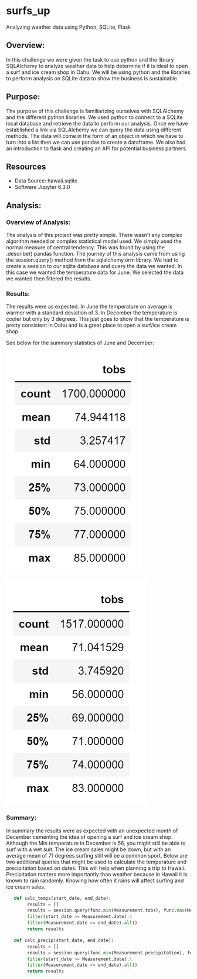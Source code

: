 # surfs_up
Analyzing weather data using Python, SQLite, Flask
## Overview:
In this challenge we were given the task to use python and the library SQLAlchemy to analyze weather data to help determine if it is ideal to open a surf and ice cream shop in Oahu. We will be using python and the libraries to perform analysis on SQLite data to show the business is sustainable.  

## Purpose:
The purpose of this challenge is familiarizing ourselves with SQLAlchemy and the different python libraries. We used python to connect to a SQLite local database and retrieve the data to perform our analysis. Once we have established a link via SQLAlchemy we can query the data using different methods. The data will come in the form of an object in which we have to turn into a list then we can use pandas to create a dataframe. We also had an introduction to flask and creating an API for potential business partners. 

## Resources
* Data Source: hawaii.sqlite
* Software Jupyter 6.3.0  

## Analysis:
### Overview of Analysis:
The analysis of this project was pretty simple. There wasn't any complex algorithm needed or complex statistical model used. We simply used the normal measure of central tendency. This was found by using the .describe() pandas function. The journey of this analysis came from using the session.query() method from the sqlalchemy.orm library. We had to create a session to our sqlite database and query the data we wanted. In this case we wanted the temperature data for June. We selected the data we wanted then filtered the results. 

### Results:
The results were as expected. In June the temperature on average is warmer with a standard deviation of 3. In December the temperature is cooler but only by 3 degrees. This just goes to show that the temperature is pretty consistent in Oahu and is a great place to open a surf/ice cream shop. 

See below for the summary statistics of June and December:

![June Statistics](https://github.com/lo7kyle/surfs_up/blob/main/Resources/June_statistics.PNG) 

![December Statistics](https://github.com/lo7kyle/surfs_up/blob/main/Resources/December_statistics.PNG) 



### Summary:
In summary the results were as expected with an unexpected month of December cementing the idea of opening a surf and ice cream shop. Although the Min temperature in December is 56, you might still be able to surf with a wet suit. The ice cream sales might be down, but with an average mean of 71 degrees surfing still will be a common sport. Below are two additional queries that might be used to calculate the temperature and precipitation based on dates. This will help when planning a trip to Hawaii. Precipitation matters more importantly than weather because in Hawaii it is known to rain randomly. Knowing how often it rains will affect surfing and ice cream sales. 

``` python
   def calc_temps(start_date, end_date):
	    results = []
	    results = session.query(func.min(Measurement.tobs), func.max(Measurement.tobs), func.avg(Measurement.tobs)).\
	    filter(start_date >= Measurement.date).\
	    filter(Measurement.date >= end_date).all()
	    return results
``` 

```python
   def calc_precip(start_date, end_date):
	    results = []
	    results = session.query(func.min(Measurement.precipitation), func.max(Measurement.precipitation), func.avg(Measurement.precipitation)).\
	    filter(start_date >= Measurement.date).\
	    filter(Measurement.date >= end_date).all()
	    return results
```
